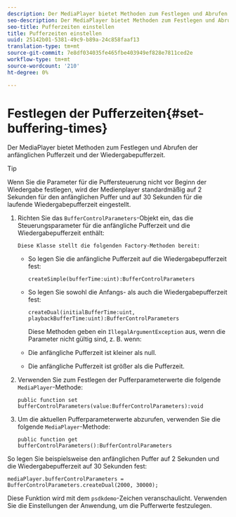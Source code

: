 ```yaml
---
description: Der MediaPlayer bietet Methoden zum Festlegen und Abrufen der anfänglichen Pufferzeit und der Wiedergabepufferzeit.
seo-description: Der MediaPlayer bietet Methoden zum Festlegen und Abrufen der anfänglichen Pufferzeit und der Wiedergabepufferzeit.
seo-title: Pufferzeiten einstellen
title: Pufferzeiten einstellen
uuid: 25142b01-5381-49c9-b89a-24c858faaf13
translation-type: tm+mt
source-git-commit: 7e8df034035fe465fbe403949ef828e7811ced2e
workflow-type: tm+mt
source-wordcount: '210'
ht-degree: 0%

---
```



# Festlegen der Pufferzeiten{#set-buffering-times}

Der MediaPlayer bietet Methoden zum Festlegen und Abrufen der anfänglichen Pufferzeit und der Wiedergabepufferzeit.

>[!TIP]
>
>Wenn Sie die Parameter für die Puffersteuerung nicht vor Beginn der Wiedergabe festlegen, wird der Medienplayer standardmäßig auf 2 Sekunden für den anfänglichen Puffer und auf 30 Sekunden für die laufende Wiedergabepufferzeit eingestellt.

1. Richten Sie das `BufferControlParameters`-Objekt ein, das die Steuerungsparameter für die anfängliche Pufferzeit und die Wiedergabepufferzeit enthält:

       Diese Klasse stellt die folgenden Factory-Methoden bereit:
   
   * So legen Sie die anfängliche Pufferzeit auf die Wiedergabepufferzeit fest:

      ```
      createSimple(bufferTime:uint):BufferControlParameters
      ```

   * So legen Sie sowohl die Anfangs- als auch die Wiedergabepufferzeit fest:

      ```
      createDual(initialBufferTime:uint, playbackBufferTime:uint):BufferControlParameters 
      ```

      Diese Methoden geben ein `IllegalArgumentException` aus, wenn die Parameter nicht gültig sind, z. B. wenn:

   * Die anfängliche Pufferzeit ist kleiner als null.
   * Die anfängliche Pufferzeit ist größer als die Pufferzeit.

1. Verwenden Sie zum Festlegen der Pufferparameterwerte die folgende `MediaPlayer`-Methode:

   ```
   public function set bufferControlParameters(value:BufferControlParameters):void
   ```

1. Um die aktuellen Pufferparameterwerte abzurufen, verwenden Sie die folgende `MediaPlayer`-Methode:

   ```
   public function get bufferControlParameters():BufferControlParameters
   ```

<!--<a id="example_B5C5004188574D8D8AB8525742767280"></a>-->

So legen Sie beispielsweise den anfänglichen Puffer auf 2 Sekunden und die Wiedergabepufferzeit auf 30 Sekunden fest:

```
mediaPlayer.bufferControlParameters = BufferControlParameters.createDual(2000, 30000); 
```

Diese Funktion wird mit dem `psdkdemo`-Zeichen veranschaulicht. Verwenden Sie die Einstellungen der Anwendung, um die Pufferwerte festzulegen.
